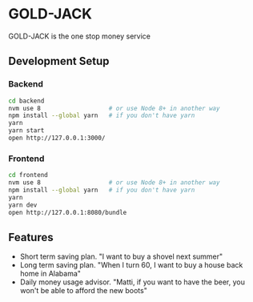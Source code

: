 # GOLD-JACK

GOLD-JACK is the one stop money service

## Development Setup

### Backend

```bash
cd backend
nvm use 8                   # or use Node 8+ in another way
npm install --global yarn   # if you don't have yarn
yarn
yarn start
open http://127.0.0.1:3000/
```

### Frontend

```bash
cd frontend
nvm use 8                   # or use Node 8+ in another way
npm install --global yarn   # if you don't have yarn
yarn
yarn dev
open http://127.0.0.1:8080/bundle
```

## Features

* Short term saving plan. "I want to buy a shovel next summer"
* Long term saving plan. "When I turn 60, I want to buy a house back home in Alabama"
* Daily money usage advisor. "Matti, if you want to have the beer, you won't be able to afford the new boots"
